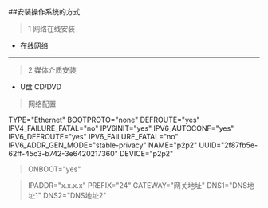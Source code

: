 ##安装操作系统的方式
>1 网络在线安装
* 在线网络

---

>2 媒体介质安装
* U盘 CD/DVD

>网络配置

TYPE="Ethernet"
BOOTPROTO="none"
DEFROUTE="yes"
IPV4_FAILURE_FATAL="no"
IPV6INIT="yes"
IPV6_AUTOCONF="yes"
IPV6_DEFROUTE="yes"
IPV6_FAILURE_FATAL="no"
IPV6_ADDR_GEN_MODE="stable-privacy"
NAME="p2p2"
UUID="2f87fb5e-62ff-45c3-b742-3e6420217360"
DEVICE="p2p2"
> ONBOOT="yes"

> IPADDR="x.x.x.x"
> PREFIX="24"
> GATEWAY="网关地址"
> DNS1="DNS地址1"
> DNS2="DNS地址2"